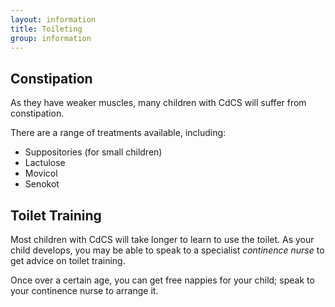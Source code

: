 ```yaml
---
layout: information
title: Toileting
group: information
---
```


## Constipation

As they have weaker muscles, many children with CdCS will suffer from constipation.

There are a range of treatments available, including:

* Suppositories (for small children)
* Lactulose
* Movicol
* Senokot

## Toilet Training

Most children with CdCS will take longer to learn to use the toilet. As your child develops, you may be able to speak to a specialist *continence nurse* to get advice on toilet training.

Once over a certain age, you can get free nappies for your child; speak to your continence nurse to arrange it.